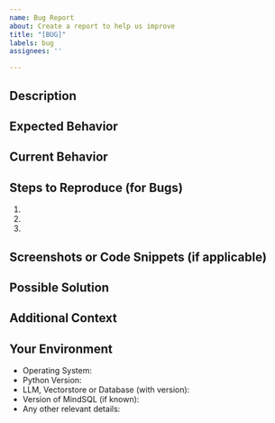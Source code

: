 ```yaml
---
name: Bug Report
about: Create a report to help us improve
title: "[BUG]"
labels: bug
assignees: ''

---
```


## Description

<!-- Describe the issue or feature request in detail. -->

## Expected Behavior

<!-- Describe the behavior you expected. -->

## Current Behavior

<!-- Describe the current behavior, which is considered incorrect or needs improvement. -->

## Steps to Reproduce (for Bugs)

1. 
2. 
3. 

<!-- Provide steps to reproduce the issue, if applicable. -->

## Screenshots or Code Snippets (if applicable)

<!-- If applicable, include screenshots or code snippets to help explain the issue. -->

## Possible Solution

<!-- If you have a suggestion for how to fix the issue, please describe it here. -->

## Additional Context

<!-- Add any other context about the problem here. -->

## Your Environment

- Operating System:
- Python Version:
- LLM, Vectorstore or Database (with version):
- Version of MindSQL (if known):
- Any other relevant details:
